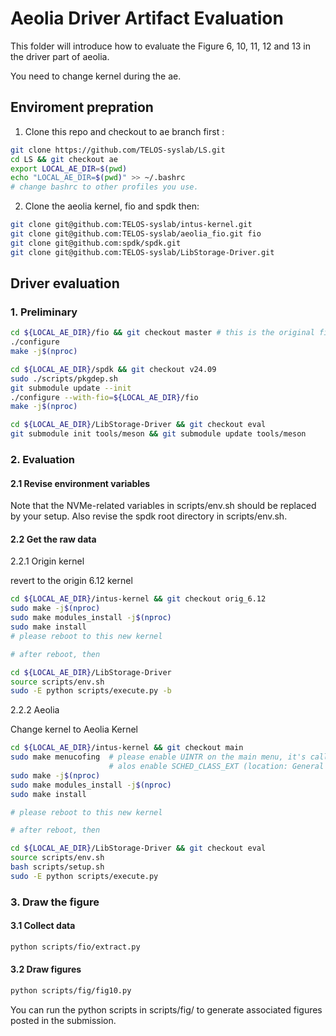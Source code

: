 # Aeolia Driver Artifact Evaluation

This folder will introduce how to evaluate the Figure 6, 10, 11, 12 and 13 in the driver part of aeolia.

You need to change kernel during the ae. 

## Enviroment prepration

1. Clone this repo and checkout to ae branch first :

```sh
git clone https://github.com/TELOS-syslab/LS.git
cd LS && git checkout ae
export LOCAL_AE_DIR=$(pwd)
echo "LOCAL_AE_DIR=$(pwd)" >> ~/.bashrc
# change bashrc to other profiles you use.
```

2. Clone the aeolia kernel, fio and spdk then:

```sh
git clone git@github.com:TELOS-syslab/intus-kernel.git 
git clone git@github.com:TELOS-syslab/aeolia_fio.git fio
git clone git@github.com:spdk/spdk.git
git clone git@github.com:TELOS-syslab/LibStorage-Driver.git
```

## Driver evaluation

### 1. Preliminary

```sh
cd ${LOCAL_AE_DIR}/fio && git checkout master # this is the original fio 3.38
./configure
make -j$(nproc)

cd ${LOCAL_AE_DIR}/spdk && git checkout v24.09
sudo ./scripts/pkgdep.sh
git submodule update --init
./configure --with-fio=${LOCAL_AE_DIR}/fio
make -j$(nproc)

cd ${LOCAL_AE_DIR}/LibStorage-Driver && git checkout eval
git submodule init tools/meson && git submodule update tools/meson

```

### 2. Evaluation

#### 2.1 Revise environment variables

Note that the NVMe-related variables in scripts/env.sh should be replaced by your setup. 
Also revise the spdk root directory in scripts/env.sh.

#### 2.2 Get the raw data

2.2.1 Origin kernel

revert to the origin 6.12 kernel

```sh
cd ${LOCAL_AE_DIR}/intus-kernel && git checkout orig_6.12
sudo make -j$(nproc)
sudo make modules_install -j$(nproc)
sudo make install
# please reboot to this new kernel

# after reboot, then

cd ${LOCAL_AE_DIR}/LibStorage-Driver
source scripts/env.sh
sudo -E python scripts/execute.py -b
```

2.2.2 Aeolia

Change kernel to Aeolia Kernel
```sh
cd ${LOCAL_AE_DIR}/intus-kernel && git checkout main
sudo make menucofing  # please enable UINTR on the main menu, it's called User Interrupts (UINTR)
                      # alos enable SCHED_CLASS_EXT (location: General setup -> Extensible Scheduling Class)
sudo make -j$(nproc)
sudo make modules_install -j$(nproc)
sudo make install

# please reboot to this new kernel

# after reboot, then

cd ${LOCAL_AE_DIR}/LibStorage-Driver && git checkout eval
source scripts/env.sh
bash scripts/setup.sh
sudo -E python scripts/execute.py

```

### 3. Draw the figure

#### 3.1 Collect data

```sh
python scripts/fio/extract.py
```

#### 3.2 Draw figures

```sh
python scripts/fig/fig10.py
```

You can run the python scripts in scripts/fig/ to generate associated figures posted in the submission.
